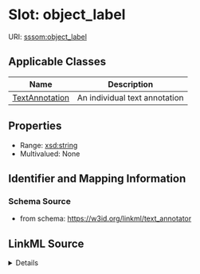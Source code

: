 # Slot: object_label

URI: [sssom:object_label](http://w3id.org/sssom/object_label)



<!-- no inheritance hierarchy -->




## Applicable Classes

| Name | Description |
| --- | --- |
[TextAnnotation](TextAnnotation.md) | An individual text annotation






## Properties

* Range: [xsd:string](http://www.w3.org/2001/XMLSchema#string)
* Multivalued: None







## Identifier and Mapping Information







### Schema Source


* from schema: https://w3id.org/linkml/text_annotator




## LinkML Source

<details>
```yaml
name: object_label
from_schema: https://w3id.org/linkml/text_annotator
exact_mappings:
- bpa:annotatedClass.prefLabel
rank: 1000
slot_uri: sssom:object_label
alias: object_label
owner: TextAnnotation
domain_of:
- TextAnnotation
range: string

```
</details>